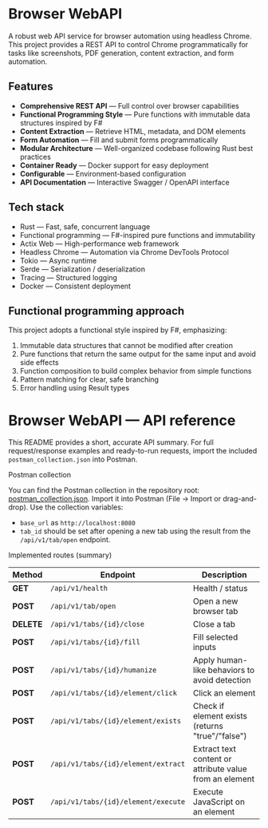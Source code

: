 # Browser WebAPI
A robust web API service for browser automation using headless Chrome. This project provides a REST API to control Chrome programmatically for tasks like screenshots, PDF generation, content extraction, and form automation.

## Features

- **Comprehensive REST API** — Full control over browser capabilities  
- **Functional Programming Style** — Pure functions with immutable data structures inspired by F#  
- **Content Extraction** — Retrieve HTML, metadata, and DOM elements  
- **Form Automation** — Fill and submit forms programmatically  
- **Modular Architecture** — Well-organized codebase following Rust best practices  
- **Container Ready** — Docker support for easy deployment  
- **Configurable** — Environment-based configuration  
- **API Documentation** — Interactive Swagger / OpenAPI interface

## Tech stack

- Rust — Fast, safe, concurrent language  
- Functional programming — F#-inspired pure functions and immutability  
- Actix Web — High-performance web framework  
- Headless Chrome — Automation via Chrome DevTools Protocol  
- Tokio — Async runtime  
- Serde — Serialization / deserialization  
- Tracing — Structured logging  
- Docker — Consistent deployment

## Functional programming approach

This project adopts a functional style inspired by F#, emphasizing:

1. Immutable data structures that cannot be modified after creation  
2. Pure functions that return the same output for the same input and avoid side effects  
3. Function composition to build complex behavior from simple functions  
4. Pattern matching for clear, safe branching  
5. Error handling using Result types

# Browser WebAPI — API reference

This README provides a short, accurate API summary. For full request/response examples and ready-to-run requests, import the included `postman_collection.json` into Postman.

Postman collection

You can find the Postman collection in the repository root: [postman_collection.json](./postman_collection.json).
Import it into Postman (File → Import or drag-and-drop).
Use the collection variables:
- `base_url` as `http://localhost:8080`
- `tab_id` should be set after opening a new tab using the result from the `/api/v1/tab/open` endpoint.

Implemented routes (summary)

| Method | Endpoint | Description |
|---|---|---|
| **GET** | `/api/v1/health` | Health / status |
| **POST** | `/api/v1/tab/open` | Open a new browser tab |
| **DELETE** | `/api/v1/tabs/{id}/close` | Close a tab |
| **POST** | `/api/v1/tabs/{id}/fill` | Fill selected inputs |
| **POST** | `/api/v1/tabs/{id}/humanize` | Apply human-like behaviors to avoid detection |
| **POST** | `/api/v1/tabs/{id}/element/click` | Click an element |
| **POST** | `/api/v1/tabs/{id}/element/exists` | Check if element exists (returns "true"/"false") |
| **POST** | `/api/v1/tabs/{id}/element/extract` | Extract text content or attribute value from an element |
| **POST** | `/api/v1/tabs/{id}/element/execute` | Execute JavaScript on an element |